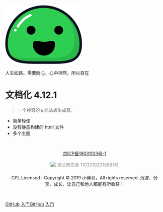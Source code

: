 





![logo](.\image\icon.svg)

人生如路，需要耐心，心中坦然，所以自在

# 文档化 4.12.1

> 一个神奇的文档站点生成器。

- 简单轻便
- 没有静态构建的 html 文件
- 多个主题

<div style="text-align:center;padding:30px 15px;">
    <a href="http://beian.miit.gov.cn" target="_blank">京ICP备19031103号-1</a>
    <br/>
    <br/>
    <a target="_blank" href="http://www.beian.gov.cn/portal/registerSystemInfo?recordcode=11030102010881" style="display:inline-block;text-decoration:none;height:20px;line-height:20px;"><img src="https://bugstack.cn/assets/images/beian.png" style="float:left;"/><p style="float:left;height:20px;line-height:20px;margin: 0px 0px 0px 5px; color:#939393;">京公网安备 11030102010881号</p></a>
    <br/>
    <br/>
    GPL Licensed | Copyright © 2019 小傅哥，All rights reserved. 沉淀、分享、成长，让自己和他人都能有所收获！
</div>

[GitHub](https://github.com/docsifyjs/docsify/) [入门](https://github.com/docsifyjs/docsify/blob/master/docs/_coverpage.md#docsify)[GitHub](https://github.com/docsifyjs/docsify/) [入门](https://github.com/docsifyjs/docsify/blob/master/docs/_coverpage.md#docsify)

